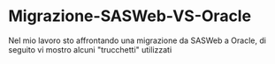 # Migrazione-SASWeb-VS-Oracle
Nel mio lavoro sto affrontando una migrazione da SASWeb a Oracle, di seguito vi mostro alcuni "trucchetti" utilizzati
